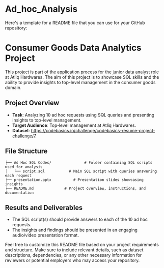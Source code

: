 # Ad_hoc_Analysis
Here's a template for a README file that you can use for your GitHub repository:

# Consumer Goods Data Analytics Project

This project is part of the application process for the junior data analyst role at Atliq Hardwares. The aim of this project is to showcase SQL skills and the ability to provide insights to top-level management in the consumer goods domain.

## Project Overview
- **Task**: Analyzing 10 ad hoc requests using SQL queries and presenting insights to top-level management.
- **Target Audience**: Top-level management at Atliq Hardwares.
- **Dataset**: https://codebasics.io/challenge/codebasics-resume-project-challenge/7

## File Structure
``` 
├── Ad Hoc SQL Codes/               # Folder containing SQL scripts used for analysis
│   └── script.sql           # Main SQL script with queries answering each request  
├── presentation.pptx          # Presentation slides showcasing insights 
├── README.md              # Project overview, instructions, and documentation  
```

## Results and Deliverables

- The SQL script(s) should provide answers to each of the 10 ad hoc requests.
- The insights and findings should be presented in an engaging audio/video presentation format.

Feel free to customize this README file based on your project requirements and structure. Make sure to include relevant details, such as dataset descriptions, dependencies, or any other necessary information for reviewers or potential employers who may access your repository.

